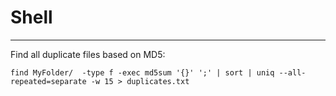 Shell
=====

---

Find all duplicate files based on MD5:

`find MyFolder/  -type f -exec md5sum '{}' ';' | sort | uniq --all-repeated=separate -w 15 > duplicates.txt`
